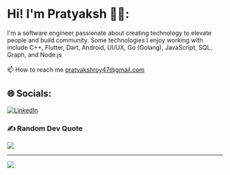 # Hi! I'm Pratyaksh 👋🏼:
I'm a software engineer passionate about creating technology to elevate people and build community. Some technologies I enjoy working with include C++, Flutter, Dart, Android, UI/UX, Go (Golang), JavaScript, SQL, Graph, and Node.js <br><br>📫 How to reach me pratyakshroy47@gmail.com


## 🌐 Socials:
[![LinkedIn](https://img.shields.io/badge/LinkedIn-%230077B5.svg?logo=linkedin&logoColor=white)](https://linkedin.com/in/https://www.linkedin.com/in/pratyaksh-roy-9760b1230) 

### ✍️ Random Dev Quote
![](https://quotes-github-readme.vercel.app/api?type=horizontal&theme=radical)

---
[![](https://visitcount.itsvg.in/api?id=pratyakshroy47&icon=0&color=12)](https://visitcount.itsvg.in)

<!-- Proudly created with GPRM ( https://gprm.itsvg.in ) -->
